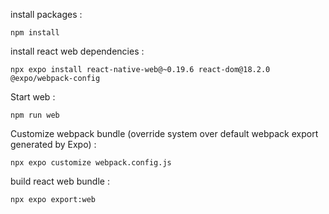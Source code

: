 install packages :

	npm install

install react web dependencies :

	npx expo install react-native-web@~0.19.6 react-dom@18.2.0 @expo/webpack-config

Start web :

	npm run web

Customize webpack bundle (override system over default webpack export generated by Expo) :

	npx expo customize webpack.config.js

build react web bundle :

	npx expo export:web
